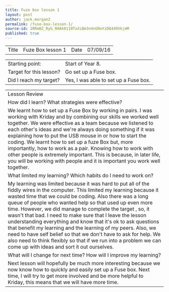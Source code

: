 ```yaml
---
title: Fuze box lesson 1
layout: post
author: jack.morgan2
permalink: /fuse-box-lesson-1/
source-id: 1RRmBZ_RyG_N9Ak0110TxXiBm3n4nGReYzDQ4d9VkjmM
published: true
---
```

<table>
  <tr>
    <td>Title</td>
    <td>Fuze Box lesson 1</td>
    <td>Date</td>
    <td>07/09/16</td>
  </tr>
</table>


<table>
  <tr>
    <td>Starting point:</td>
    <td>Start of Year 8.</td>
  </tr>
  <tr>
    <td>Target for this lesson?</td>
    <td>Go set up a Fuse box.</td>
  </tr>
  <tr>
    <td>Did I reach my target? 
</td>
    <td>Yes, I was able to set up a Fuse box.</td>
  </tr>
</table>


<table>
  <tr>
    <td>Lesson Review</td>
  </tr>
  <tr>
    <td>How did I learn? What strategies were effective? </td>
  </tr>
  <tr>
    <td>We learnt how to set up a Fuse Box by working in pairs. I was working with Kriday and by combining our skills we worked well together. We were effective as a team because we listened to each other's ideas and we're always doing something if it was explaining how to put the USB mouse in or how to start the coding. We learnt how to set up a fuze Box but, more importantly, how to work as a pair. Knowing how to work with other people is extremely important. This is because, in later life, you will  be working with people and it is important you work well together.</td>
  </tr>
  <tr>
    <td>What limited my learning? Which habits do I need to work on? </td>
  </tr>
  <tr>
    <td>My learning was limited because it was hard to put all of the fiddly wires in the computer. This limited my learning because it wasted time that we could be coding. Also there was a long queue of people who wanted help so that used up even more time. However, we did manage to complete the target , so,  it wasn't that bad. I need to make sure that I leave the lesson understanding everything and know that it's ok to ask questions that benefit my learning and the learning of my peers. Also,  we need to have self belief so that we don't have to ask for help. We also need to think flexibly so that if we run into a problem we can come up with ideas and sort it out ourselves.</td>
  </tr>
  <tr>
    <td>What will I change for next time? How will I improve my learning?</td>
  </tr>
  <tr>
    <td>Next lesson will hopefully be much more interesting  because we now know how to quickly and easily set up a Fuse box. Next time,  I will try to get more involved and be more helpful to Kriday, this means that we will have more  time. </td>
  </tr>
</table>


